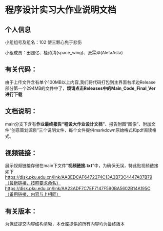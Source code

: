 # 程序设计实习大作业说明文档

## 个人信息
小组组号及组名：102 使三颗心免于悲伤

小组成员：田照亿、桂诗清(space_wing)、张霖泽(AletaAsta)

## 有关代码：
由于上传文件含有单个100MB以上内容,我们将代码打包到主界面右半边Release部分第一个294MB的文件中了，**烦请点击Releases中的Main_Code_Final_Ver进行下载**

## 文档说明：
main分支下含有**作业最终报告“程设大作业设计文档”**、报告附图“图像”、附加文件“创意策划源泉”三个说明文件，每个文件提供markdown原始格式和pdf阅读格式。

## 视频链接：
展示视频链接存储在main下文件"**视频链接.txt**"中，为确保无误，特此贴视频链接如下
https://disk.pku.edu.cn/link/AA3EDCAF6472374C13A3B73C4447A07B79（最新链接，按照要求命名）
https://disk.pku.edu.cn/link/AA23ADF7C7EF7147F590BA5602B14A195C（备用链接，内容与上相同）

## 有关版本：
为保证提交内容结构清晰，本仓库提供的所有内容均为最终版本
